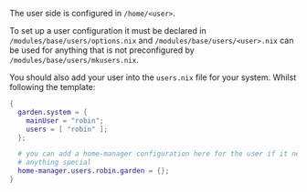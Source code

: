 The user side is configured in `/home/<user>`.

To set up a user configuration it must be declared in
`/modules/base/users/options.nix` and `/modules/base/users/<user>.nix` can be
used for anything that is not preconfigured by
`/modules/base/users/mkusers.nix`.

You should also add your user into the `users.nix` file for your system. Whilst
following the template:

```nix
{
  garden.system = {
    mainUser = "robin";
    users = [ "robin" ];
  };

  # you can add a home-manager configuration here for the user if it needs
  # anything special
  home-manager.users.robin.garden = {};
}
```
